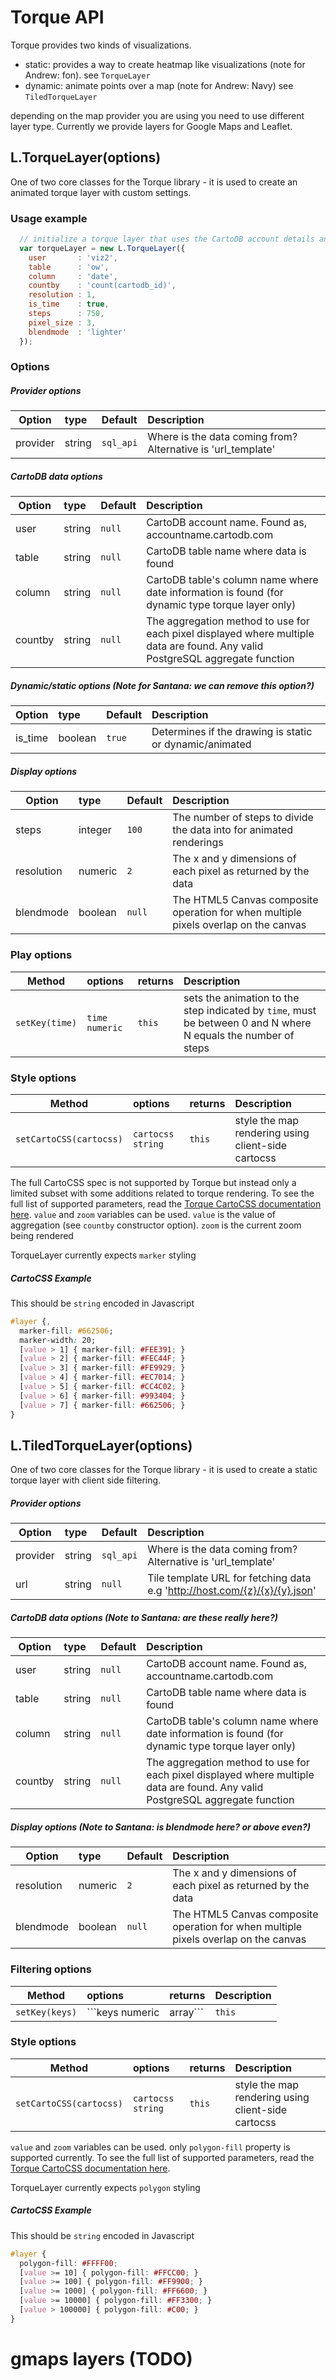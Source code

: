 
# Torque API

Torque provides two kinds of visualizations. 

  - static: provides a way to create heatmap like visualizations (note for Andrew: fon). see ``TorqueLayer``
  - dynamic: animate points over a map (note for Andrew: Navy) see ``TiledTorqueLayer``


depending on the map provider you are using you need to use different layer type. Currently we provide layers for Google Maps and Leaflet.

## L.TorqueLayer(options)

One of two core classes for the Torque library - it is used to create an animated torque layer with custom settings.

### Usage example

```js
  // initialize a torque layer that uses the CartoDB account details and SQL API to pull in data
  var torqueLayer = new L.TorqueLayer({
    user       : 'viz2',
    table      : 'ow',
    column     : 'date',
    countby    : 'count(cartodb_id)',
    resolution : 1,
    is_time    : true,
    steps      : 750,
    pixel_size : 3,
    blendmode  : 'lighter'
  });
```

### Options

##### Provider options
| Option    | type       | Default   | Description                            |
|-----------|:-----------|:----------|:---------------------------------------|
| provider  | string     | ```sql_api```   | Where is the data coming from? Alternative is 'url_template'|

##### CartoDB data options
| Option    | type       | Default   | Description                            |
|-----------|:-----------|:----------|:---------------------------------------|
| user      | string     | ```null```      | CartoDB account name. Found as, accountname.cartodb.com|
| table     | string     | ```null```      | CartoDB table name where data is found |
| column    | string     | ```null```      | CartoDB table's column name where date information is found (for dynamic type torque layer only)|
| countby   | string     | ```null```      | The aggregation method to use for each pixel displayed where multiple data are found. Any valid PostgreSQL aggregate function |

##### Dynamic/static options (Note for Santana: we can remove this option?)
| Option    | type       | Default   | Description                            |
|-----------|:-----------|:----------|:---------------------------------------|
| is_time   | boolean    | ```true```   | Determines if the drawing is static or dynamic/animated |


##### Display options
| Option    | type       | Default   | Description                            |
|-----------|:-----------|:----------|:---------------------------------------|
| steps     | integer    | ```100```   | The number of steps to divide the data into for animated renderings |
| resolution| numeric    | ```2```   | The x and y dimensions of each pixel as returned by the data|
| blendmode | boolean    | ```null```   | The HTML5 Canvas composite operation for when multiple pixels overlap on the canvas |

### Play options

| Method    | options    | returns   | Description                            |
|-----------|:-----------|:----------|:---------------------------------------|
| ```setKey(time)``` | ```time numeric```    | ```this```   | sets the animation to the step indicated by ```time```, must be between 0 and N where N equals the number of steps|


### Style options

| Method    | options    | returns   | Description                            |
|-----------|:-----------|:----------|:---------------------------------------|
| ```setCartoCSS(cartocss)``` | ```cartocss string```    | ```this```   | style the map rendering using client-side cartocss | 

The full CartoCSS spec is not supported by Torque but instead only a limited subset with some additions related to torque rendering. To see the full list of supported parameters, read the [Torque CartoCSS documentation here](CartoCSS.md). ``value`` and ``zoom`` variables can be used. ``value`` is the value of aggregation (see ``countby`` constructor option). ``zoom`` is the current zoom being rendered

TorqueLayer currently expects ```marker``` styling

##### CartoCSS Example

This should be ```string``` encoded in Javascript

```css
#layer {,
  marker-fill: #662506;
  marker-width: 20;
  [value > 1] { marker-fill: #FEE391; }
  [value > 2] { marker-fill: #FEC44F; }
  [value > 3] { marker-fill: #FE9929; }
  [value > 4] { marker-fill: #EC7014; }
  [value > 5] { marker-fill: #CC4C02; }
  [value > 6] { marker-fill: #993404; }
  [value > 7] { marker-fill: #662506; }
}
```

## L.TiledTorqueLayer(options)

One of two core classes for the Torque library - it is used to create a static torque layer with client side filtering.

##### Provider options
| Option    | type       | Default   | Description                            |
|-----------|:-----------|:----------|:---------------------------------------|
| provider  | string     | ```sql_api```   | Where is the data coming from? Alternative is 'url_template'|
| url  | string     | ```null```   | Tile template URL for fetching data e.g 'http://host.com/{z}/{x}/{y}.json'|

##### CartoDB data options (Note to Santana: are these really here?)
| Option    | type       | Default   | Description                            |
|-----------|:-----------|:----------|:---------------------------------------|
| user      | string     | ```null```      | CartoDB account name. Found as, accountname.cartodb.com|
| table     | string     | ```null```      | CartoDB table name where data is found |
| column    | string     | ```null```      | CartoDB table's column name where date information is found (for dynamic type torque layer only)|
| countby   | string     | ```null```      | The aggregation method to use for each pixel displayed where multiple data are found. Any valid PostgreSQL aggregate function |


##### Display options (Note to Santana: is blendmode here? or above even?)
| Option    | type       | Default   | Description                            |
|-----------|:-----------|:----------|:---------------------------------------|
| resolution| numeric    | ```2```   | The x and y dimensions of each pixel as returned by the data|
| blendmode | boolean    | ```null```   | The HTML5 Canvas composite operation for when multiple pixels overlap on the canvas |

### Filtering options

| Method    | options    | returns   | Description                            |
|-----------|:-----------|:----------|:---------------------------------------|
| ```setKey(keys)``` | ```keys numeric|array```    | ```this```   | which data categories to display on the map |

### Style options

| Method    | options    | returns   | Description                            |
|-----------|:-----------|:----------|:---------------------------------------|
| ```setCartoCSS(cartocss)``` | ```cartocss string```    | ```this```   | style the map rendering using client-side cartocss | 

``value`` and ``zoom`` variables can be used. only ``polygon-fill`` property is supported currently. To see the full list of supported parameters, read the [Torque CartoCSS documentation here](CartoCSS.md).

TorqueLayer currently expects ```polygon``` styling

##### CartoCSS Example

This should be ```string``` encoded in Javascript

```css
#layer {
  polygon-fill: #FFFF00;
  [value >= 10] { polygon-fill: #FFCC00; }
  [value >= 100] { polygon-fill: #FF9900; }
  [value >= 1000] { polygon-fill: #FF6600; }
  [value >= 10000] { polygon-fill: #FF3300; }
  [value > 100000] { polygon-fill: #C00; }
}
```


# gmaps layers (TODO)

